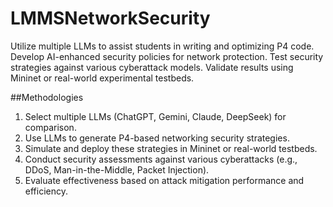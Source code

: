 # LMMSNetworkSecurity


Utilize multiple LLMs to assist students in writing and optimizing P4 code.
Develop AI-enhanced security policies for network protection.
Test security strategies against various cyberattack models.
Validate results using Mininet or real-world experimental testbeds.

##Methodologies
1. Select multiple LLMs (ChatGPT, Gemini, Claude, DeepSeek) for
comparison.
2. Use LLMs to generate P4-based networking security strategies.
3. Simulate and deploy these strategies in Mininet or real-world testbeds.
4. Conduct security assessments against various cyberattacks (e.g.,
DDoS, Man-in-the-Middle, Packet Injection).
5. Evaluate effectiveness based on attack mitigation performance and
efficiency.
